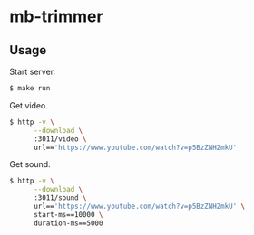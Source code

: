 # mb-trimmer

## Usage

Start server.

```sh
$ make run
```

Get video.

```sh
$ http -v \
      --download \
      :3011/video \
      url=='https://www.youtube.com/watch?v=p5BzZNH2mkU'
```

Get sound.

```sh
$ http -v \
      --download \
      :3011/sound \
      url=='https://www.youtube.com/watch?v=p5BzZNH2mkU' \
      start-ms==10000 \
      duration-ms==5000
```
